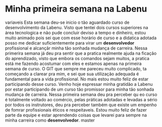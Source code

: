 # Minha primeira semana na Labenu
variaveis
Esta semana deu-se inicio o tão aguardado curso de desenvolvimento da Labenu. Visto que tentei dois cursos superiores na área tecnologica e não pude concluir deviso a tempo e dinheiro, estou muito animado pois sei que com esse horário de curso e a didatica adotada posso me dedicar suficientemente para virar um **desenvolvedor** profissional e alcançãr minha tão sonhada mudança de carreira.
Nessa primerira semana já deu pra sentir que a pratica realmente ajuda na ficação do aprendizado, visto que embora os comandos sejam muitos, a pratica está me fazendo acostumar com eles e estamos apenas na primeira semana de curso. O GIT que sempre me pareceu muito complicado, ta começando a clarear pra mim, e sei que sua utilização adequada é fundamental para a vida profissional. No mais estou muito feliz de estar participando desse curso.
Venho hoje espressar minha gratidão a Labenu por estar participando de um curso tão promissor para minha tão sonhada mudança de carreira. Nessa primeira semana deu pra perceber qu eo curso é totalmente voltado ao comércio, pelas práticas adotadas e levadas a sério por todos os instrutores, deu pra perceber também que existe um empenho de fomrar profissionais éticos e respeitaveis. Estou muito feliz de fazer parte da equipe e estar aprendendo coisas que levarei para sempre na minha carreira como **desenvolvedor**.
master
